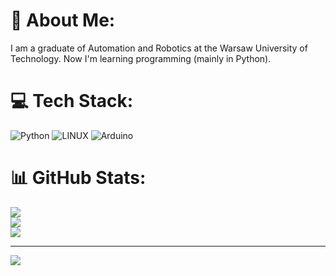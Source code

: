 # 💫 About Me:
I am a graduate of Automation and Robotics at the Warsaw University of Technology.  Now I'm learning programming (mainly in Python).


# 💻 Tech Stack:
![Python](https://img.shields.io/badge/python-3670A0?style=for-the-badge&logo=python&logoColor=ffdd54) ![LINUX](https://img.shields.io/badge/Linux-FCC624?style=for-the-badge&logo=linux&logoColor=black) ![Arduino](https://img.shields.io/badge/-Arduino-00979D?style=for-the-badge&logo=Arduino&logoColor=white)
# 📊 GitHub Stats:
![](https://github-readme-stats.vercel.app/api?username=PiotrWeppo&theme=dark&hide_border=false&include_all_commits=true&count_private=false)<br/>
![](https://github-readme-streak-stats.herokuapp.com/?user=PiotrWeppo&theme=dark&hide_border=false)<br/>
![](https://github-readme-stats.vercel.app/api/top-langs/?username=PiotrWeppo&theme=dark&hide_border=false&include_all_commits=true&count_private=false&layout=compact)

---
[![](https://visitcount.itsvg.in/api?id=PiotrWeppo&icon=0&color=0)](https://visitcount.itsvg.in)

<!-- Proudly created with GPRM ( https://gprm.itsvg.in ) -->
